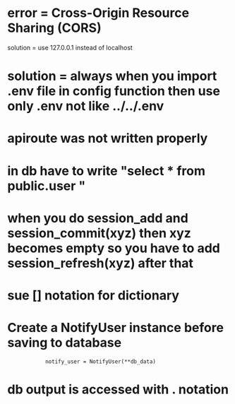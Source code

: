 # error = Cross-Origin Resource Sharing (CORS)
solution = use 127.0.0.1 instead of localhost


# solution = always when you import .env file in config function then use only .env not like ../../.env


# apiroute was not written properly 

# in db have to write "select * from  public.user "


# when you do session_add and session_commit(xyz) then xyz becomes empty so you have to add session_refresh(xyz) after that

# sue [] notation for dictionary

#  Create a NotifyUser instance before saving to database
                notify_user = NotifyUser(**db_data)


# db output is accessed with . notation